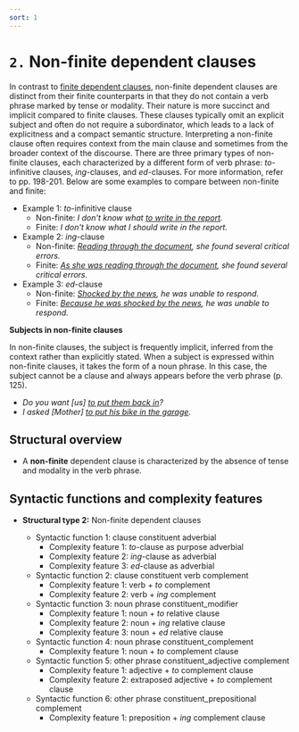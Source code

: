 ```yaml
---
sort: 1
---
```


# `2.` Non-finite dependent clauses

In contrast to [finite dependent clauses](../1_structural%20type1/#1-finite-dependent-clauses), non-finite dependent clauses are distinct from their finite counterparts in that they do not contain a verb phrase marked by tense or modality. Their nature is more succinct and implicit compared to finite clauses. These clauses typically omit an explicit subject and often do not require a subordinator, which leads to a lack of explicitness and a compact semantic structure. Interpreting a non-finite clause often requires context from the main clause and sometimes from the broader context of the discourse. There are three primary types of non-finite clauses, each characterized by a different form of verb phrase: *to*-infinitive clauses, *ing*-clauses, and *ed*-clauses. For more information, refer to pp. 198-201. Below are some examples to compare between non-finite and finite:
- Example 1: *to*-infinitive clause
    - Non-finite: *I don't know what <ins>to write in the report</ins>.*
    - Finite: *I don't know what I should write in the report.*
- Example 2: *ing*-clause 
    - Non-finite: *<ins>Reading through the document</ins>, she found several critical errors.*
    - Finite: *<ins>As she was reading through the document</ins>, she found several critical errors.*
- Example 3: *ed*-clause
    - Non-finite: *<ins>Shocked by the news</ins>, he was unable to respond.*
    - Finite: *<ins>Because he was shocked by the news</ins>, he was unable to respond.*

**Subjects in non-finite clauses**

In non-finite clauses, the subject is frequently implicit, inferred from the context rather than explicitly stated. When a subject is expressed within non-finite clauses, it takes the form of a noun phrase. In this case, the subject cannot be a clause and always appears before the verb phrase (p. 125).
- *Do you want [us] <ins>to put them back in</ins>?* 
- *I asked [Mother] <ins>to put his bike in the garage</ins>.* 

## Structural overview

- A **non-finite** dependent clause is characterized by the absence of tense and modality in the verb phrase.

## Syntactic functions and complexity features

- **Structural type 2:** Non-finite dependent clauses

    - Syntactic function 1: clause constituent adverbial
        - Complexity feature 1: *to*-clause as purpose adverbial
        - Complexity feature 2: *ing*-clause as adverbial
        - Complexity feature 3: *ed*-clause as adverbial
    - Syntactic function 2: clause constituent verb complement
        - Complexity feature 1: verb + *to* complement
        - Complexity feature 2: verb + *ing* complement
    - Syntactic function 3: noun phrase constituent_modifier
        - Complexity feature 1: noun + *to* relative clause
        - Complexity feature 2: noun + *ing* relative clause
        - Complexity feature 3: noun + *ed* relative clause
    - Syntactic function 4: noun phrase constituent_complement
        - Complexity feature 1: noun + *to* complement clause
    - Syntactic function 5: other phrase constituent_adjective complement
        - Complexity feature 1: adjective + *to* complement clause
        - Complexity feature 2: extraposed adjective + *to* complement clause
    - Syntactic function 6: other phrase constituent_prepositional complement
        - Complexity feature 1: preposition + *ing* complement clause